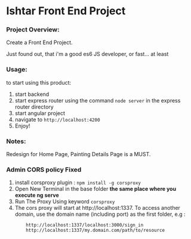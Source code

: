 # Ishtar Front End Project

### Project Overview:

Create a Front End Project.

Just found out, that i'm a good es6 JS developer, or fast... at least



### Usage:

to start using this product:

1. start backend 
2. start express router using the command `node server` in the express router directory
3. start angular project
4. navigate to `http://localhost:4200` 
5. Enjoy!



### Notes:

Redesign for Home Page, Painting Details Page is a MUST.


### Admin CORS policy Fixed
1. install corsproxy plugin :
    ```npm install -g corsproxy```
2. Open New Terminal in the base folder **the same place where you execute ng serve**
3. Run The Proxy Using keyword `corsproxy`
4. The cors proxy will start at http://localhost:1337. To access another domain, use the domain name (including port) as the first folder, e.g :
    ```
        http://localhost:1337/localhost:3000/sign_in
        http://localhost:1337/my.domain.com/path/to/resource
    ```

